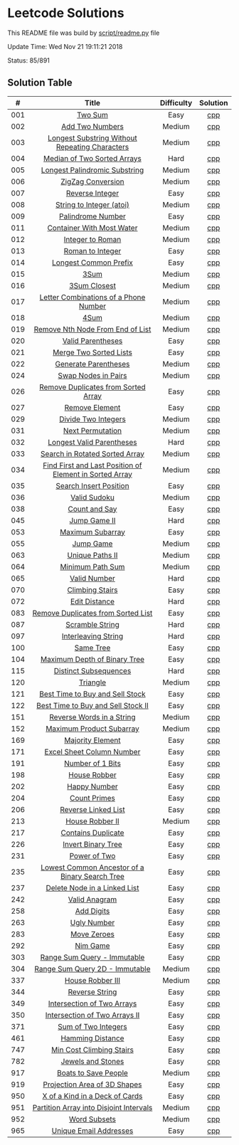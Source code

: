 # Leetcode Solutions
This README file was build by [script/readme.py](https://github.com/leelddd/leetcode/blob/master/script/readme.py) file

Update Time:	Wed Nov 21 19:11:21 2018

Status:	85/891
## Solution Table
| # | Title | Difficulty | Solution |
|:---:|:---:|:---:|:---:|
|001|[Two Sum](https://leetcode.com/problems/two-sum)|Easy|[cpp](https://github.com/leelddd/leetcode/blob/master/latest_submissions/001_Two_Sum.cpp)|
|002|[Add Two Numbers](https://leetcode.com/problems/add-two-numbers)|Medium|[cpp](https://github.com/leelddd/leetcode/blob/master/latest_submissions/002_Add_Two_Numbers.cpp)|
|003|[Longest Substring Without Repeating Characters](https://leetcode.com/problems/longest-substring-without-repeating-characters)|Medium|[cpp](https://github.com/leelddd/leetcode/blob/master/latest_submissions/003_Longest_Substring_Without_Repeating_Characters.cpp)|
|004|[Median of Two Sorted Arrays](https://leetcode.com/problems/median-of-two-sorted-arrays)|Hard|[cpp](https://github.com/leelddd/leetcode/blob/master/latest_submissions/004_Median_of_Two_Sorted_Arrays.cpp)|
|005|[Longest Palindromic Substring](https://leetcode.com/problems/longest-palindromic-substring)|Medium|[cpp](https://github.com/leelddd/leetcode/blob/master/latest_submissions/005_Longest_Palindromic_Substring.cpp)|
|006|[ZigZag Conversion](https://leetcode.com/problems/zigzag-conversion)|Medium|[cpp](https://github.com/leelddd/leetcode/blob/master/latest_submissions/006_ZigZag_Conversion.cpp)|
|007|[Reverse Integer](https://leetcode.com/problems/reverse-integer)|Easy|[cpp](https://github.com/leelddd/leetcode/blob/master/latest_submissions/007_Reverse_Integer.cpp)|
|008|[String to Integer (atoi)](https://leetcode.com/problems/string-to-integer-atoi)|Medium|[cpp](https://github.com/leelddd/leetcode/blob/master/latest_submissions/008_String_to_Integer_(atoi).cpp)|
|009|[Palindrome Number](https://leetcode.com/problems/palindrome-number)|Easy|[cpp](https://github.com/leelddd/leetcode/blob/master/latest_submissions/009_Palindrome_Number.cpp)|
|011|[Container With Most Water](https://leetcode.com/problems/container-with-most-water)|Medium|[cpp](https://github.com/leelddd/leetcode/blob/master/latest_submissions/011_Container_With_Most_Water.cpp)|
|012|[Integer to Roman](https://leetcode.com/problems/integer-to-roman)|Medium|[cpp](https://github.com/leelddd/leetcode/blob/master/latest_submissions/012_Integer_to_Roman.cpp)|
|013|[Roman to Integer](https://leetcode.com/problems/roman-to-integer)|Easy|[cpp](https://github.com/leelddd/leetcode/blob/master/latest_submissions/013_Roman_to_Integer.cpp)|
|014|[Longest Common Prefix](https://leetcode.com/problems/longest-common-prefix)|Easy|[cpp](https://github.com/leelddd/leetcode/blob/master/latest_submissions/014_Longest_Common_Prefix.cpp)|
|015|[3Sum](https://leetcode.com/problems/3sum)|Medium|[cpp](https://github.com/leelddd/leetcode/blob/master/latest_submissions/015_3Sum.cpp)|
|016|[3Sum Closest](https://leetcode.com/problems/3sum-closest)|Medium|[cpp](https://github.com/leelddd/leetcode/blob/master/latest_submissions/016_3Sum_Closest.cpp)|
|017|[Letter Combinations of a Phone Number](https://leetcode.com/problems/letter-combinations-of-a-phone-number)|Medium|[cpp](https://github.com/leelddd/leetcode/blob/master/latest_submissions/017_Letter_Combinations_of_a_Phone_Number.cpp)|
|018|[4Sum](https://leetcode.com/problems/4sum)|Medium|[cpp](https://github.com/leelddd/leetcode/blob/master/latest_submissions/018_4Sum.cpp)|
|019|[Remove Nth Node From End of List](https://leetcode.com/problems/remove-nth-node-from-end-of-list)|Medium|[cpp](https://github.com/leelddd/leetcode/blob/master/latest_submissions/019_Remove_Nth_Node_From_End_of_List.cpp)|
|020|[Valid Parentheses](https://leetcode.com/problems/valid-parentheses)|Easy|[cpp](https://github.com/leelddd/leetcode/blob/master/latest_submissions/020_Valid_Parentheses.cpp)|
|021|[Merge Two Sorted Lists](https://leetcode.com/problems/merge-two-sorted-lists)|Easy|[cpp](https://github.com/leelddd/leetcode/blob/master/latest_submissions/021_Merge_Two_Sorted_Lists.cpp)|
|022|[Generate Parentheses](https://leetcode.com/problems/generate-parentheses)|Medium|[cpp](https://github.com/leelddd/leetcode/blob/master/latest_submissions/022_Generate_Parentheses.cpp)|
|024|[Swap Nodes in Pairs](https://leetcode.com/problems/swap-nodes-in-pairs)|Medium|[cpp](https://github.com/leelddd/leetcode/blob/master/latest_submissions/024_Swap_Nodes_in_Pairs.cpp)|
|026|[Remove Duplicates from Sorted Array](https://leetcode.com/problems/remove-duplicates-from-sorted-array)|Easy|[cpp](https://github.com/leelddd/leetcode/blob/master/latest_submissions/026_Remove_Duplicates_from_Sorted_Array.cpp)|
|027|[Remove Element](https://leetcode.com/problems/remove-element)|Easy|[cpp](https://github.com/leelddd/leetcode/blob/master/latest_submissions/027_Remove_Element.cpp)|
|029|[Divide Two Integers](https://leetcode.com/problems/divide-two-integers)|Medium|[cpp](https://github.com/leelddd/leetcode/blob/master/latest_submissions/029_Divide_Two_Integers.cpp)|
|031|[Next Permutation](https://leetcode.com/problems/next-permutation)|Medium|[cpp](https://github.com/leelddd/leetcode/blob/master/latest_submissions/031_Next_Permutation.cpp)|
|032|[Longest Valid Parentheses](https://leetcode.com/problems/longest-valid-parentheses)|Hard|[cpp](https://github.com/leelddd/leetcode/blob/master/latest_submissions/032_Longest_Valid_Parentheses.cpp)|
|033|[Search in Rotated Sorted Array](https://leetcode.com/problems/search-in-rotated-sorted-array)|Medium|[cpp](https://github.com/leelddd/leetcode/blob/master/latest_submissions/033_Search_in_Rotated_Sorted_Array.cpp)|
|034|[Find First and Last Position of Element in Sorted Array](https://leetcode.com/problems/find-first-and-last-position-of-element-in-sorted-array)|Medium|[cpp](https://github.com/leelddd/leetcode/blob/master/latest_submissions/034_Find_First_and_Last_Position_of_Element_in_Sorted_Array.cpp)|
|035|[Search Insert Position](https://leetcode.com/problems/search-insert-position)|Easy|[cpp](https://github.com/leelddd/leetcode/blob/master/latest_submissions/035_Search_Insert_Position.cpp)|
|036|[Valid Sudoku](https://leetcode.com/problems/valid-sudoku)|Medium|[cpp](https://github.com/leelddd/leetcode/blob/master/latest_submissions/036_Valid_Sudoku.cpp)|
|038|[Count and Say](https://leetcode.com/problems/count-and-say)|Easy|[cpp](https://github.com/leelddd/leetcode/blob/master/latest_submissions/038_Count_and_Say.cpp)|
|045|[Jump Game II](https://leetcode.com/problems/jump-game-ii)|Hard|[cpp](https://github.com/leelddd/leetcode/blob/master/latest_submissions/045_Jump_Game_II.cpp)|
|053|[Maximum Subarray](https://leetcode.com/problems/maximum-subarray)|Easy|[cpp](https://github.com/leelddd/leetcode/blob/master/latest_submissions/053_Maximum_Subarray.cpp)|
|055|[Jump Game](https://leetcode.com/problems/jump-game)|Medium|[cpp](https://github.com/leelddd/leetcode/blob/master/latest_submissions/055_Jump_Game.cpp)|
|063|[Unique Paths II](https://leetcode.com/problems/unique-paths-ii)|Medium|[cpp](https://github.com/leelddd/leetcode/blob/master/latest_submissions/063_Unique_Paths_II.cpp)|
|064|[Minimum Path Sum](https://leetcode.com/problems/minimum-path-sum)|Medium|[cpp](https://github.com/leelddd/leetcode/blob/master/latest_submissions/064_Minimum_Path_Sum.cpp)|
|065|[Valid Number](https://leetcode.com/problems/valid-number)|Hard|[cpp](https://github.com/leelddd/leetcode/blob/master/latest_submissions/065_Valid_Number.cpp)|
|070|[Climbing Stairs](https://leetcode.com/problems/climbing-stairs)|Easy|[cpp](https://github.com/leelddd/leetcode/blob/master/latest_submissions/070_Climbing_Stairs.cpp)|
|072|[Edit Distance](https://leetcode.com/problems/edit-distance)|Hard|[cpp](https://github.com/leelddd/leetcode/blob/master/latest_submissions/072_Edit_Distance.cpp)|
|083|[Remove Duplicates from Sorted List](https://leetcode.com/problems/remove-duplicates-from-sorted-list)|Easy|[cpp](https://github.com/leelddd/leetcode/blob/master/latest_submissions/083_Remove_Duplicates_from_Sorted_List.cpp)|
|087|[Scramble String](https://leetcode.com/problems/scramble-string)|Hard|[cpp](https://github.com/leelddd/leetcode/blob/master/latest_submissions/087_Scramble_String.cpp)|
|097|[Interleaving String](https://leetcode.com/problems/interleaving-string)|Hard|[cpp](https://github.com/leelddd/leetcode/blob/master/latest_submissions/097_Interleaving_String.cpp)|
|100|[Same Tree](https://leetcode.com/problems/same-tree)|Easy|[cpp](https://github.com/leelddd/leetcode/blob/master/latest_submissions/100_Same_Tree.cpp)|
|104|[Maximum Depth of Binary Tree](https://leetcode.com/problems/maximum-depth-of-binary-tree)|Easy|[cpp](https://github.com/leelddd/leetcode/blob/master/latest_submissions/104_Maximum_Depth_of_Binary_Tree.cpp)|
|115|[Distinct Subsequences](https://leetcode.com/problems/distinct-subsequences)|Hard|[cpp](https://github.com/leelddd/leetcode/blob/master/latest_submissions/115_Distinct_Subsequences.cpp)|
|120|[Triangle](https://leetcode.com/problems/triangle)|Medium|[cpp](https://github.com/leelddd/leetcode/blob/master/latest_submissions/120_Triangle.cpp)|
|121|[Best Time to Buy and Sell Stock](https://leetcode.com/problems/best-time-to-buy-and-sell-stock)|Easy|[cpp](https://github.com/leelddd/leetcode/blob/master/latest_submissions/121_Best_Time_to_Buy_and_Sell_Stock.cpp)|
|122|[Best Time to Buy and Sell Stock II](https://leetcode.com/problems/best-time-to-buy-and-sell-stock-ii)|Easy|[cpp](https://github.com/leelddd/leetcode/blob/master/latest_submissions/122_Best_Time_to_Buy_and_Sell_Stock_II.cpp)|
|151|[Reverse Words in a String](https://leetcode.com/problems/reverse-words-in-a-string)|Medium|[cpp](https://github.com/leelddd/leetcode/blob/master/latest_submissions/151_Reverse_Words_in_a_String.cpp)|
|152|[Maximum Product Subarray](https://leetcode.com/problems/maximum-product-subarray)|Medium|[cpp](https://github.com/leelddd/leetcode/blob/master/latest_submissions/152_Maximum_Product_Subarray.cpp)|
|169|[Majority Element](https://leetcode.com/problems/majority-element)|Easy|[cpp](https://github.com/leelddd/leetcode/blob/master/latest_submissions/169_Majority_Element.cpp)|
|171|[Excel Sheet Column Number](https://leetcode.com/problems/excel-sheet-column-number)|Easy|[cpp](https://github.com/leelddd/leetcode/blob/master/latest_submissions/171_Excel_Sheet_Column_Number.cpp)|
|191|[Number of 1 Bits](https://leetcode.com/problems/number-of-1-bits)|Easy|[cpp](https://github.com/leelddd/leetcode/blob/master/latest_submissions/191_Number_of_1_Bits.cpp)|
|198|[House Robber](https://leetcode.com/problems/house-robber)|Easy|[cpp](https://github.com/leelddd/leetcode/blob/master/latest_submissions/198_House_Robber.cpp)|
|202|[Happy Number](https://leetcode.com/problems/happy-number)|Easy|[cpp](https://github.com/leelddd/leetcode/blob/master/latest_submissions/202_Happy_Number.cpp)|
|204|[Count Primes](https://leetcode.com/problems/count-primes)|Easy|[cpp](https://github.com/leelddd/leetcode/blob/master/latest_submissions/204_Count_Primes.cpp)|
|206|[Reverse Linked List](https://leetcode.com/problems/reverse-linked-list)|Easy|[cpp](https://github.com/leelddd/leetcode/blob/master/latest_submissions/206_Reverse_Linked_List.cpp)|
|213|[House Robber II](https://leetcode.com/problems/house-robber-ii)|Medium|[cpp](https://github.com/leelddd/leetcode/blob/master/latest_submissions/213_House_Robber_II.cpp)|
|217|[Contains Duplicate](https://leetcode.com/problems/contains-duplicate)|Easy|[cpp](https://github.com/leelddd/leetcode/blob/master/latest_submissions/217_Contains_Duplicate.cpp)|
|226|[Invert Binary Tree](https://leetcode.com/problems/invert-binary-tree)|Easy|[cpp](https://github.com/leelddd/leetcode/blob/master/latest_submissions/226_Invert_Binary_Tree.cpp)|
|231|[Power of Two](https://leetcode.com/problems/power-of-two)|Easy|[cpp](https://github.com/leelddd/leetcode/blob/master/latest_submissions/231_Power_of_Two.cpp)|
|235|[Lowest Common Ancestor of a Binary Search Tree](https://leetcode.com/problems/lowest-common-ancestor-of-a-binary-search-tree)|Easy|[cpp](https://github.com/leelddd/leetcode/blob/master/latest_submissions/235_Lowest_Common_Ancestor_of_a_Binary_Search_Tree.cpp)|
|237|[Delete Node in a Linked List](https://leetcode.com/problems/delete-node-in-a-linked-list)|Easy|[cpp](https://github.com/leelddd/leetcode/blob/master/latest_submissions/237_Delete_Node_in_a_Linked_List.cpp)|
|242|[Valid Anagram](https://leetcode.com/problems/valid-anagram)|Easy|[cpp](https://github.com/leelddd/leetcode/blob/master/latest_submissions/242_Valid_Anagram.cpp)|
|258|[Add Digits](https://leetcode.com/problems/add-digits)|Easy|[cpp](https://github.com/leelddd/leetcode/blob/master/latest_submissions/258_Add_Digits.cpp)|
|263|[Ugly Number](https://leetcode.com/problems/ugly-number)|Easy|[cpp](https://github.com/leelddd/leetcode/blob/master/latest_submissions/263_Ugly_Number.cpp)|
|283|[Move Zeroes](https://leetcode.com/problems/move-zeroes)|Easy|[cpp](https://github.com/leelddd/leetcode/blob/master/latest_submissions/283_Move_Zeroes.cpp)|
|292|[Nim Game](https://leetcode.com/problems/nim-game)|Easy|[cpp](https://github.com/leelddd/leetcode/blob/master/latest_submissions/292_Nim_Game.cpp)|
|303|[Range Sum Query - Immutable](https://leetcode.com/problems/range-sum-query-immutable)|Easy|[cpp](https://github.com/leelddd/leetcode/blob/master/latest_submissions/303_Range_Sum_Query_-_Immutable.cpp)|
|304|[Range Sum Query 2D - Immutable](https://leetcode.com/problems/range-sum-query-2d-immutable)|Medium|[cpp](https://github.com/leelddd/leetcode/blob/master/latest_submissions/304_Range_Sum_Query_2D_-_Immutable.cpp)|
|337|[House Robber III](https://leetcode.com/problems/house-robber-iii)|Medium|[cpp](https://github.com/leelddd/leetcode/blob/master/latest_submissions/337_House_Robber_III.cpp)|
|344|[Reverse String](https://leetcode.com/problems/reverse-string)|Easy|[cpp](https://github.com/leelddd/leetcode/blob/master/latest_submissions/344_Reverse_String.cpp)|
|349|[Intersection of Two Arrays](https://leetcode.com/problems/intersection-of-two-arrays)|Easy|[cpp](https://github.com/leelddd/leetcode/blob/master/latest_submissions/349_Intersection_of_Two_Arrays.cpp)|
|350|[Intersection of Two Arrays II](https://leetcode.com/problems/intersection-of-two-arrays-ii)|Easy|[cpp](https://github.com/leelddd/leetcode/blob/master/latest_submissions/350_Intersection_of_Two_Arrays_II.cpp)|
|371|[Sum of Two Integers](https://leetcode.com/problems/sum-of-two-integers)|Easy|[cpp](https://github.com/leelddd/leetcode/blob/master/latest_submissions/371_Sum_of_Two_Integers.cpp)|
|461|[Hamming Distance](https://leetcode.com/problems/hamming-distance)|Easy|[cpp](https://github.com/leelddd/leetcode/blob/master/latest_submissions/461_Hamming_Distance.cpp)|
|747|[Min Cost Climbing Stairs](https://leetcode.com/problems/min-cost-climbing-stairs)|Easy|[cpp](https://github.com/leelddd/leetcode/blob/master/latest_submissions/747_Min_Cost_Climbing_Stairs.cpp)|
|782|[Jewels and Stones](https://leetcode.com/problems/jewels-and-stones)|Easy|[cpp](https://github.com/leelddd/leetcode/blob/master/latest_submissions/782_Jewels_and_Stones.cpp)|
|917|[Boats to Save People](https://leetcode.com/problems/boats-to-save-people)|Medium|[cpp](https://github.com/leelddd/leetcode/blob/master/latest_submissions/917_Boats_to_Save_People.cpp)|
|919|[Projection Area of 3D Shapes](https://leetcode.com/problems/projection-area-of-3d-shapes)|Easy|[cpp](https://github.com/leelddd/leetcode/blob/master/latest_submissions/919_Projection_Area_of_3D_Shapes.cpp)|
|950|[X of a Kind in a Deck of Cards](https://leetcode.com/problems/x-of-a-kind-in-a-deck-of-cards)|Easy|[cpp](https://github.com/leelddd/leetcode/blob/master/latest_submissions/950_X_of_a_Kind_in_a_Deck_of_Cards.cpp)|
|951|[Partition Array into Disjoint Intervals](https://leetcode.com/problems/partition-array-into-disjoint-intervals)|Medium|[cpp](https://github.com/leelddd/leetcode/blob/master/latest_submissions/951_Partition_Array_into_Disjoint_Intervals.cpp)|
|952|[Word Subsets](https://leetcode.com/problems/word-subsets)|Medium|[cpp](https://github.com/leelddd/leetcode/blob/master/latest_submissions/952_Word_Subsets.cpp)|
|965|[Unique Email Addresses](https://leetcode.com/problems/unique-email-addresses)|Easy|[cpp](https://github.com/leelddd/leetcode/blob/master/latest_submissions/965_Unique_Email_Addresses.cpp)|